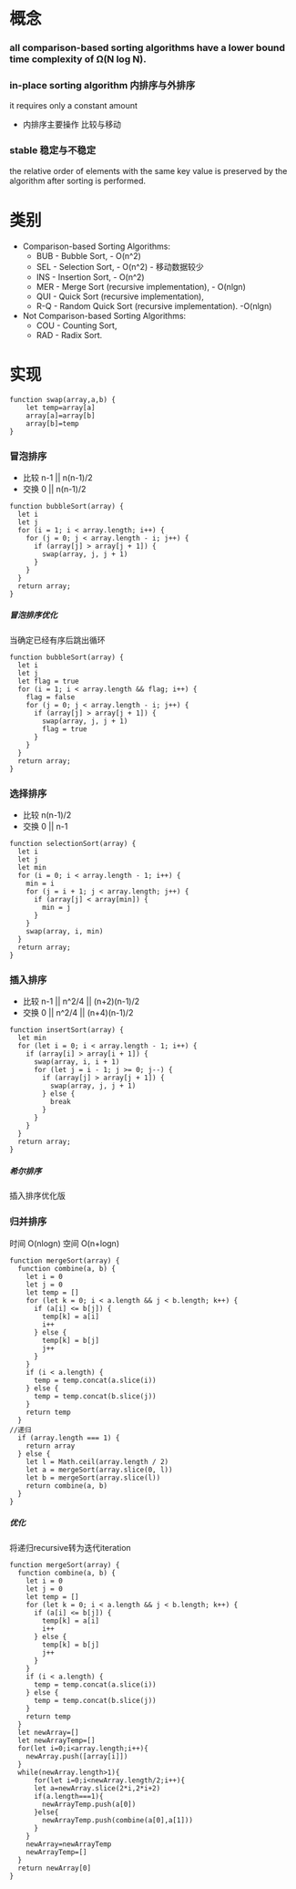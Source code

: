 # 概念
### 

###  all comparison-based sorting algorithms have a lower bound time complexity of Ω(N log N).

###  in-place sorting algorithm 内排序与外排序
it requires only a constant amount 
- 内排序主要操作 比较与移动
### stable 稳定与不稳定
the relative order of elements with the same key value is preserved by the algorithm after sorting is performed.


# 类别
* Comparison-based Sorting Algorithms:
  * BUB - Bubble Sort, - O(n^2)
  * SEL - Selection Sort, - O(n^2) - 移动数据较少
  * INS - Insertion Sort, - O(n^2)
  * MER - Merge Sort (recursive implementation), - O(nlgn)
  * QUI - Quick Sort (recursive implementation), 
  * R-Q - Random Quick Sort (recursive implementation). -O(nlgn)
* Not Comparison-based Sorting Algorithms:
  * COU - Counting Sort,
  * RAD - Radix Sort.

# 实现
```
function swap(array,a,b) {
    let temp=array[a]
    array[a]=array[b]
    array[b]=temp
}
```
### 冒泡排序
- 比较 n-1 || n(n-1)/2 
- 交换 0 || n(n-1)/2 
```
function bubbleSort(array) {
  let i
  let j
  for (i = 1; i < array.length; i++) {
    for (j = 0; j < array.length - i; j++) {
      if (array[j] > array[j + 1]) {
        swap(array, j, j + 1)
      }
    }
  }
  return array;
}
```
##### 冒泡排序优化
当确定已经有序后跳出循环
```
function bubbleSort(array) {
  let i
  let j
  let flag = true
  for (i = 1; i < array.length && flag; i++) {
    flag = false
    for (j = 0; j < array.length - i; j++) {
      if (array[j] > array[j + 1]) {
        swap(array, j, j + 1)
        flag = true
      }
    }
  }
  return array;
}
```
### 选择排序
- 比较 n(n-1)/2 
- 交换 0 || n-1 
```
function selectionSort(array) {
  let i
  let j
  let min
  for (i = 0; i < array.length - 1; i++) {
    min = i
    for (j = i + 1; j < array.length; j++) {
      if (array[j] < array[min]) {
        min = j
      }
    }
    swap(array, i, min)
  }
  return array;
}
```
### 插入排序
- 比较 n-1 || n^2/4 || (n+2)(n-1)/2 
- 交换 0 || n^2/4 || (n+4)(n-1)/2 
```
function insertSort(array) {
  let min
  for (let i = 0; i < array.length - 1; i++) {
    if (array[i] > array[i + 1]) {
      swap(array, i, i + 1)
      for (let j = i - 1; j >= 0; j--) {
        if (array[j] > array[j + 1]) {
          swap(array, j, j + 1)
        } else {
          break
        }
      }
    }
  }
  return array;
}
```
##### 希尔排序 
插入排序优化版

### 归并排序
时间 O(nlogn)
空间 O(n+logn)
```
function mergeSort(array) {
  function combine(a, b) {
    let i = 0
    let j = 0
    let temp = []
    for (let k = 0; i < a.length && j < b.length; k++) {
      if (a[i] <= b[j]) {
        temp[k] = a[i]
        i++
      } else {
        temp[k] = b[j]
        j++
      }
    }
    if (i < a.length) {
      temp = temp.concat(a.slice(i))
    } else {
      temp = temp.concat(b.slice(j))
    }
    return temp
  }
//递归
  if (array.length === 1) {
    return array
  } else {
    let l = Math.ceil(array.length / 2)
    let a = mergeSort(array.slice(0, l))
    let b = mergeSort(array.slice(l))
    return combine(a, b)
  }
}
```
##### 优化
将递归recursive转为迭代iteration
```
function mergeSort(array) {
  function combine(a, b) {
    let i = 0
    let j = 0
    let temp = []
    for (let k = 0; i < a.length && j < b.length; k++) {
      if (a[i] <= b[j]) {
        temp[k] = a[i]
        i++
      } else {
        temp[k] = b[j]
        j++
      }
    }
    if (i < a.length) {
      temp = temp.concat(a.slice(i))
    } else {
      temp = temp.concat(b.slice(j))
    }
    return temp
  }
  let newArray=[]
  let newArrayTemp=[]
  for(let i=0;i<array.length;i++){
    newArray.push([array[i]])
  }
  while(newArray.length>1){
      for(let i=0;i<newArray.length/2;i++){
      let a=newArray.slice(2*i,2*i+2)
      if(a.length===1){
        newArrayTemp.push(a[0])
      }else{
        newArrayTemp.push(combine(a[0],a[1]))
      }
    }
    newArray=newArrayTemp
    newArrayTemp=[]
  }
  return newArray[0]
}
```





















